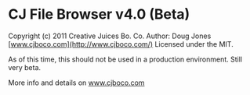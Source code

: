 CJ File Browser v4.0 (Beta)
=======================

Copyright (c) 2011 Creative Juices Bo. Co.
Author: Doug Jones [www.cjboco.com](http://www.cjboco.com/)
Licensed under the MIT.

As of this time, this should not be used in a production environment. Still very beta.

More info and details on www.cjboco.com